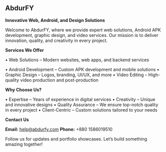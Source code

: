 ## AbdurFY
**Innovative Web, Android, and Design Solutions**

Welcome to AbdurFY, where we provide expert web solutions, Android APK development, graphic design, and video services. Our mission is to deliver innovation, quality, and creativity in every project.

 **Services We Offer**

<p>• Web Solutions – Modern websites, web apps, and backend services</p>
• Android Development – Custom APK development and mobile solutions
• Graphic Design – Logos, branding, UI/UX, and more
• Video Editing – High-quality video production and post-production

 **Why Choose Us?**

• Expertise – Years of experience in digital services
• Creativity – Unique and innovative designs
• Quality Assurance – We ensure top-notch quality in every project
• Client-Centric – Custom solutions tailored to your needs

 **Contact Us**

 **Email:** help@abdurfy.com
 **Phone:** +880 1586019510

Follow us for updates and portfolio showcases. Let’s build something amazing together!
